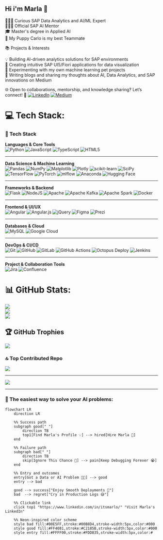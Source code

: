 ## Hi i'm Marla 🌱


👩🏻‍💻 Curious SAP Data Analytics and AI/ML Expert <br/>
👩🏻‍💻 Official SAP AI Mentor  <br/>
🎓 Master's degree in Applied AI <br/>
🐶 My Puppy Carlo is my best Teammate <br/>

📚 Projects & Interests

💡 Building AI-driven analytics solutions for SAP environments<br/>
📱 Creating intuitive SAP UI5/Fiori applications for data visualization<br/>
🧪 Experimenting with my own machine learning pet projects <br/>
📝 Writing blogs and sharing my thoughts about AI, Data Analytics, and SAP innovations on Medium<br/>

🌐 Open to collaborations, mentorship, and knowledge sharing? Let’s connect! 🚀
[![LinkedIn](https://img.shields.io/badge/LinkedIn-%230077B5.svg?logo=linkedin&logoColor=white)](https://www.linkedin.com/in/itsmarlo/) [![Medium](https://img.shields.io/badge/Medium-12100E?logo=medium&logoColor=white)](https://medium.com/@@marwah.shwaiki) 










# 💻 Tech Stack:
 ### 🧠 Tech Stack

**Languages & Core Tools**  
![Python](https://img.shields.io/badge/python-3670A0?style=for-the-badge&logo=python&logoColor=ffdd54)
![JavaScript](https://img.shields.io/badge/javascript-%23323330.svg?style=for-the-badge&logo=javascript&logoColor=%23F7DF1E)
![TypeScript](https://img.shields.io/badge/typescript-%23007ACC.svg?style=for-the-badge&logo=typescript&logoColor=white)
![HTML5](https://img.shields.io/badge/html5-%23E34F26.svg?style=for-the-badge&logo=html5&logoColor=white)

---

**Data Science & Machine Learning**  
![Pandas](https://img.shields.io/badge/pandas-%23150458.svg?style=for-the-badge&logo=pandas&logoColor=white)
![NumPy](https://img.shields.io/badge/numpy-%23013243.svg?style=for-the-badge&logo=numpy&logoColor=white)
![Matplotlib](https://img.shields.io/badge/Matplotlib-%23ffffff.svg?style=for-the-badge&logo=Matplotlib&logoColor=black)
![Plotly](https://img.shields.io/badge/Plotly-%233F4F75.svg?style=for-the-badge&logo=plotly&logoColor=white)
![scikit-learn](https://img.shields.io/badge/scikit--learn-%23F7931E.svg?style=for-the-badge&logo=scikit-learn&logoColor=white)
![SciPy](https://img.shields.io/badge/SciPy-%230C55A5.svg?style=for-the-badge&logo=scipy&logoColor=white)
![TensorFlow](https://img.shields.io/badge/TensorFlow-%23FF6F00.svg?style=for-the-badge&logo=TensorFlow&logoColor=white)
![PyTorch](https://img.shields.io/badge/PyTorch-%23EE4C2C.svg?style=for-the-badge&logo=PyTorch&logoColor=white)
![mlflow](https://img.shields.io/badge/mlflow-%23d9ead3.svg?style=for-the-badge&logo=numpy&logoColor=blue)
![Anaconda](https://img.shields.io/badge/Anaconda-%2344A833.svg?style=for-the-badge&logo=anaconda&logoColor=white)
![Hugging Face](https://img.shields.io/badge/HuggingFace-%23FFD54A.svg?style=for-the-badge&logo=huggingface&logoColor=black)

---

**Frameworks & Backend**  
![Flask](https://img.shields.io/badge/flask-%23000.svg?style=for-the-badge&logo=flask&logoColor=white)
![NodeJS](https://img.shields.io/badge/node.js-6DA55F?style=for-the-badge&logo=node.js&logoColor=white)
![Apache](https://img.shields.io/badge/apache-%23D42029.svg?style=for-the-badge&logo=apache&logoColor=white)
![Apache Kafka](https://img.shields.io/badge/Apache%20Kafka-000?style=for-the-badge&logo=apachekafka)
![Apache Spark](https://img.shields.io/badge/Apache%20Spark-FDEE21?style=for-the-badge&logo=apachespark&logoColor=black)
![Docker](https://img.shields.io/badge/docker-%230db7ed.svg?style=for-the-badge&logo=docker&logoColor=white)

---

**Frontend & UI/UX**  
![Angular](https://img.shields.io/badge/angular-%23DD0031.svg?style=for-the-badge&logo=angular&logoColor=white)
![Angular.js](https://img.shields.io/badge/angular.js-%23E23237.svg?style=for-the-badge&logo=angularjs&logoColor=white)
![jQuery](https://img.shields.io/badge/jquery-%230769AD.svg?style=for-the-badge&logo=jquery&logoColor=white)
![Figma](https://img.shields.io/badge/figma-%23F24E1E.svg?style=for-the-badge&logo=figma&logoColor=white)
![Prezi](https://img.shields.io/badge/Prezi-%23000000.svg?style=for-the-badge&logo=Prezi&logoColor=white)

---

**Databases & Cloud**  
![MySQL](https://img.shields.io/badge/mysql-4479A1.svg?style=for-the-badge&logo=mysql&logoColor=white)
![Google Cloud](https://img.shields.io/badge/GoogleCloud-%234285F4.svg?style=for-the-badge&logo=google-cloud&logoColor=white)

---

**DevOps & CI/CD**  
![Git](https://img.shields.io/badge/git-%23F05033.svg?style=for-the-badge&logo=git&logoColor=white)
![GitHub](https://img.shields.io/badge/github-%23121011.svg?style=for-the-badge&logo=github&logoColor=white)
![GitLab](https://img.shields.io/badge/gitlab-%23181717.svg?style=for-the-badge&logo=gitlab&logoColor=white)
![GitHub Actions](https://img.shields.io/badge/github%20actions-%232671E5.svg?style=for-the-badge&logo=githubactions&logoColor=white)
![Octopus Deploy](https://img.shields.io/badge/octopus%20deploy-0D80D8?style=for-the-badge&logo=octopusdeploy&logoColor=white)
![Jenkins](https://img.shields.io/badge/jenkins-%232C5263.svg?style=for-the-badge&logo=jenkins&logoColor=white)

---

**Project & Collaboration Tools**  
![Jira](https://img.shields.io/badge/jira-%230A0FFF.svg?style=for-the-badge&logo=jira&logoColor=white)
![Confluence](https://img.shields.io/badge/confluence-%23172BF4.svg?style=for-the-badge&logo=confluence&logoColor=white)

# 📊 GitHub Stats:
![](https://github-readme-stats.vercel.app/api?username=itsmarlo&theme=radical&hide_border=false&include_all_commits=false&count_private=false)<br/>
![](https://nirzak-streak-stats.vercel.app/?user=itsmarlo&theme=radical&hide_border=false)<br/>
![](https://github-readme-stats.vercel.app/api/top-langs/?username=itsmarlo&theme=radical&hide_border=false&include_all_commits=false&count_private=false&layout=compact)

## 🏆 GitHub Trophies
![](https://github-profile-trophy.vercel.app/?username=itsmarlo&theme=radical&no-frame=false&no-bg=true&margin-w=4)

### 🔝 Top Contributed Repo
![](https://github-contributor-stats.vercel.app/api?username=itsmarlo&limit=5&theme=dark&combine_all_yearly_contributions=true)

---
[![](https://visitcount.itsvg.in/api?id=itsmarlo&icon=0&color=0)](https://visitcount.itsvg.in)

<!-- Proudly created with GPRM ( https://gprm.itsvg.in ) -->
---

### 🧩 The easiest way to solve your AI problems:

```mermaid
flowchart LR
    direction LR

    %% Success path
    subgraph good[" "]
        direction TB
        top1[Find Marla's Profile 💡] --> hired[Hire Marla 🤝]
    end

    %% Failure path
    subgraph bad[" "]
        direction TB
        skip[Ignore This Chance 🙈] --> pain[Keep Debugging Forever 😭]
    end

    %% Entry and outcomes
    entry[Got a Data or AI Problem 🧠💥] --> good
    entry --> bad

    good --> success["Enjoy Smooth Deployments 🚀"]
    bad  --> regret["Cry in Production Logs 😅"]

    %% Clickable link
    click top1 "https://www.linkedin.com/in/itsmarlo/" "Visit Marla's LinkedIn"

    %% Neon-inspired color scheme
    style bad fill:#00E5FF,stroke:#00B8D4,stroke-width:5px,color:#000
    style good fill:#FF4081,stroke:#C2185B,stroke-width:5px,color:#000
    style entry fill:#FFFF00,stroke:#FDD835,stroke-width:5px,color:#
